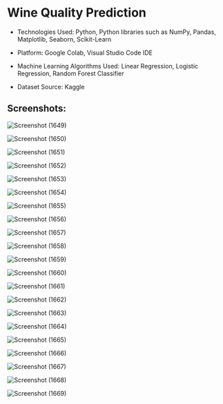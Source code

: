 <h1>Wine Quality Prediction</h1>

* Technologies Used: Python, Python libraries such as NumPy, Pandas, Matplotlib, Seaborn, Scikit-Learn

* Platform: Google Colab, Visual Studio Code IDE

* Machine Learning Algorithms Used: Linear Regression, Logistic Regression, Random Forest Classifier

* Dataset Source: Kaggle

<h2>Screenshots:</h2>
  
![Screenshot (1649)](https://github.com/DebajyotiTalukder2001/Bharat_Intern-MLRepo/assets/136104351/c0459274-07da-4993-b06d-68f21999715f)



![Screenshot (1650)](https://github.com/DebajyotiTalukder2001/Bharat_Intern-MLRepo/assets/136104351/a4363df5-0e29-473b-931b-d6f75ccde4fc)



![Screenshot (1651)](https://github.com/DebajyotiTalukder2001/Bharat_Intern-MLRepo/assets/136104351/b34cbf97-78fa-49aa-864b-e99322325610)


![Screenshot (1652)](https://github.com/DebajyotiTalukder2001/Bharat_Intern-MLRepo/assets/136104351/d5917c06-6d5e-4192-b284-0b620873ac05)


![Screenshot (1653)](https://github.com/DebajyotiTalukder2001/Bharat_Intern-MLRepo/assets/136104351/d84c9bf5-8f98-4ba3-8253-8464fe61cf26)



![Screenshot (1654)](https://github.com/DebajyotiTalukder2001/Bharat_Intern-MLRepo/assets/136104351/ecc3b9a9-ef7b-454e-8973-b2acad0fb89c)


![Screenshot (1655)](https://github.com/DebajyotiTalukder2001/Bharat_Intern-MLRepo/assets/136104351/18aa61e5-e485-4774-8f3a-5347d33bfc87)



![Screenshot (1656)](https://github.com/DebajyotiTalukder2001/Bharat_Intern-MLRepo/assets/136104351/f5b2646b-55b3-4ed5-8c27-6e49ba146b29)



![Screenshot (1657)](https://github.com/DebajyotiTalukder2001/Bharat_Intern-MLRepo/assets/136104351/56801694-770e-45e5-afdf-f8e957253d8d)



![Screenshot (1658)](https://github.com/DebajyotiTalukder2001/Bharat_Intern-MLRepo/assets/136104351/bf2ac749-2b4d-422d-b5c7-8f1fa2af5d18)



![Screenshot (1659)](https://github.com/DebajyotiTalukder2001/Bharat_Intern-MLRepo/assets/136104351/4aa79dfb-13b8-4981-b40f-6ab2a7a3caac)


![Screenshot (1660)](https://github.com/DebajyotiTalukder2001/Bharat_Intern-MLRepo/assets/136104351/0f9685ad-fe72-418f-85f7-227a8d15d562)


![Screenshot (1661)](https://github.com/DebajyotiTalukder2001/Bharat_Intern-MLRepo/assets/136104351/5876c08d-0a79-4f55-bb47-b95d18a9980e)



![Screenshot (1662)](https://github.com/DebajyotiTalukder2001/Bharat_Intern-MLRepo/assets/136104351/80378c6a-9200-453e-bc48-8aa3273452d9)


![Screenshot (1663)](https://github.com/DebajyotiTalukder2001/Bharat_Intern-MLRepo/assets/136104351/e549c466-2e47-4d1d-b2fc-4f8eb3e46380)


![Screenshot (1664)](https://github.com/DebajyotiTalukder2001/Bharat_Intern-MLRepo/assets/136104351/8173b9db-2503-424b-bba0-5e2328b6e4fb)



![Screenshot (1665)](https://github.com/DebajyotiTalukder2001/Bharat_Intern-MLRepo/assets/136104351/daee4446-149e-44b6-a36d-f800aeb02d49)




![Screenshot (1666)](https://github.com/DebajyotiTalukder2001/Bharat_Intern-MLRepo/assets/136104351/2ba87906-a490-4c22-b292-e2459664194d)


![Screenshot (1667)](https://github.com/DebajyotiTalukder2001/Bharat_Intern-MLRepo/assets/136104351/275d40c5-654f-4e53-87e0-10c8daab05be)


![Screenshot (1668)](https://github.com/DebajyotiTalukder2001/Bharat_Intern-MLRepo/assets/136104351/38c64554-0b52-418f-b50c-52b32e25092e)




![Screenshot (1669)](https://github.com/DebajyotiTalukder2001/Bharat_Intern-MLRepo/assets/136104351/76eca258-39e6-4008-b8c4-a389b4cab258)
































